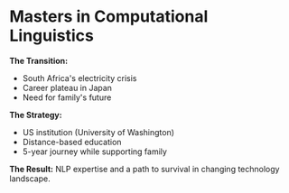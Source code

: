 # Masters in Computational Linguistics

**The Transition:**
- South Africa's electricity crisis
- Career plateau in Japan
- Need for family's future

**The Strategy:**
- US institution (University of Washington)
- Distance-based education
- 5-year journey while supporting family

**The Result:** NLP expertise and a path to survival in changing technology landscape. 